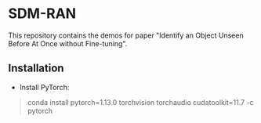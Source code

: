 # SDM-RAN
This repository contains the demos for paper "Identify an Object Unseen Before At Once without Fine-tuning".
## Installation
+ Install PyTorch:
> conda install pytorch=1.13.0 torchvision torchaudio cudatoolkit=11.7 -c pytorch
